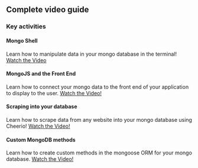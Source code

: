 ## Complete video guide

### Key activities

#### Mongo Shell

Learn how to manipulate data in your mongo database in the terminal!
[Watch the Video](https://www.youtube.com/watch?v=Ci1bui7w75k)

#### MongoJS and the Front End

Learn how to connect your mongo data to the front end of your application to display to the user.
[Watch the Video!](https://www.youtube.com/watch?v=VFv8J8WbvZM)

#### Scraping into your database

Learn how to scrape data from any website into your mongo database using Cheerio!
[Watch the Video!](https://www.youtube.com/watch?v=7dTBxMlEVgc)

#### Custom MongoDB methods

Learn how to create custom methods in the mongoose ORM for your mongo database.
[Watch the Video!](https://www.youtube.com/watch?v=kI4S4Qw1M5Y)